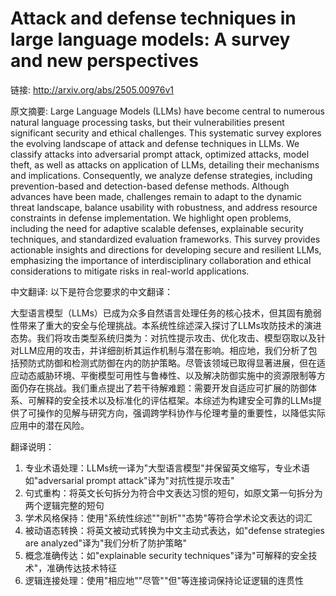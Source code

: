 # Attack and defense techniques in large language models: A survey and new perspectives

链接: http://arxiv.org/abs/2505.00976v1

原文摘要:
Large Language Models (LLMs) have become central to numerous natural language
processing tasks, but their vulnerabilities present significant security and
ethical challenges. This systematic survey explores the evolving landscape of
attack and defense techniques in LLMs. We classify attacks into adversarial
prompt attack, optimized attacks, model theft, as well as attacks on
application of LLMs, detailing their mechanisms and implications. Consequently,
we analyze defense strategies, including prevention-based and detection-based
defense methods. Although advances have been made, challenges remain to adapt
to the dynamic threat landscape, balance usability with robustness, and address
resource constraints in defense implementation. We highlight open problems,
including the need for adaptive scalable defenses, explainable security
techniques, and standardized evaluation frameworks. This survey provides
actionable insights and directions for developing secure and resilient LLMs,
emphasizing the importance of interdisciplinary collaboration and ethical
considerations to mitigate risks in real-world applications.

中文翻译:
以下是符合您要求的中文翻译：

大型语言模型（LLMs）已成为众多自然语言处理任务的核心技术，但其固有脆弱性带来了重大的安全与伦理挑战。本系统性综述深入探讨了LLMs攻防技术的演进态势。我们将攻击类型系统归类为：对抗性提示攻击、优化攻击、模型窃取以及针对LLM应用的攻击，并详细剖析其运作机制与潜在影响。相应地，我们分析了包括预防式防御和检测式防御在内的防护策略。尽管该领域已取得显著进展，但在适应动态威胁环境、平衡模型可用性与鲁棒性、以及解决防御实施中的资源限制等方面仍存在挑战。我们重点提出了若干待解难题：需要开发自适应可扩展的防御体系、可解释的安全技术以及标准化的评估框架。本综述为构建安全可靠的LLMs提供了可操作的见解与研究方向，强调跨学科协作与伦理考量的重要性，以降低实际应用中的潜在风险。

翻译说明：
1. 专业术语处理：LLMs统一译为"大型语言模型"并保留英文缩写，专业术语如"adversarial prompt attack"译为"对抗性提示攻击"
2. 句式重构：将英文长句拆分为符合中文表达习惯的短句，如原文第一句拆分为两个逻辑完整的短句
3. 学术风格保持：使用"系统性综述""剖析""态势"等符合学术论文表达的词汇
4. 被动语态转换：将英文被动式转换为中文主动式表达，如"defense strategies are analyzed"译为"我们分析了防护策略"
5. 概念准确传达：如"explainable security techniques"译为"可解释的安全技术"，准确传达技术特征
6. 逻辑连接处理：使用"相应地""尽管""但"等连接词保持论证逻辑的连贯性
